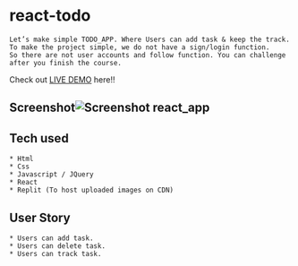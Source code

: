 # react-todo

```
Let’s make simple TODO_APP. Where Users can add task & keep the track.
To make the project simple, we do not have a sign/login function.
So there are not user accounts and follow function. You can challenge after you finish the course.
```
Check out [LIVE DEMO](https://react-todo.reaganmayoko.repl.co/) here!!
## Screenshot![Screenshot react_app](https://user-images.githubusercontent.com/107874615/200506488-00ab5d53-3b5a-4434-ad00-530f31ac4e58.png)


## Tech used
```
* Html
* Css
* Javascript / JQuery
* React
* Replit (To host uploaded images on CDN)
```
## User Story
```
* Users can add task.
* Users can delete task.
* Users can track task.
```
